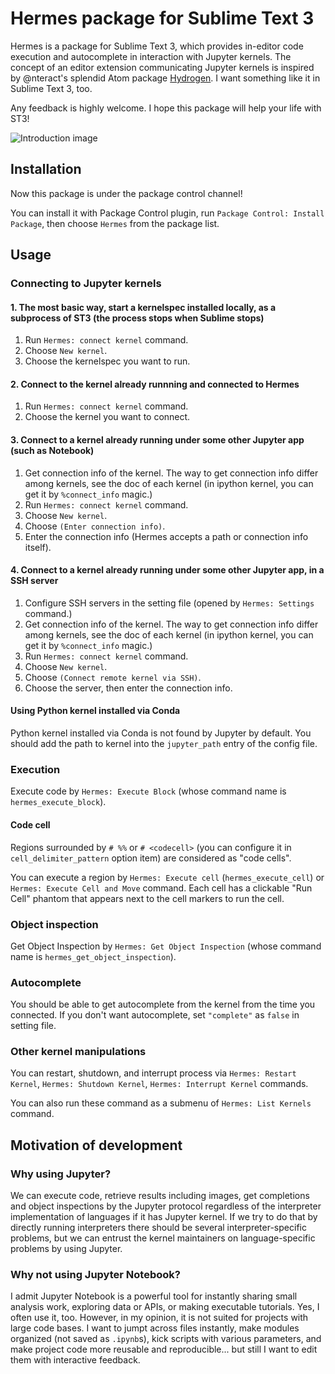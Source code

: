 Hermes package for Sublime Text 3
===

Hermes is a package for Sublime Text 3, which provides in-editor code execution and autocomplete in interaction with Jupyter kernels.
The concept of an editor extension communicating Jupyter kernels is inspired by @nteract's splendid Atom package [Hydrogen](https://github.com/nteract/Hydrogen). I want something like it in Sublime Text 3, too.

Any feedback is highly welcome. I hope this package will help your life with ST3!

![Introduction image](raw/images/README/intro.png)


## Installation

Now this package is under the package control channel!

You can install it with Package Control plugin, run `Package Control: Install Package`, then choose `Hermes` from the package list.


## Usage


### Connecting to Jupyter kernels

#### 1. The most basic way, start a kernelspec installed locally, as a subprocess of ST3 (the process stops when Sublime stops)

  1. Run `Hermes: connect kernel` command.
  2. Choose `New kernel`.
  3. Choose the kernelspec you want to run.


#### 2. Connect to the kernel already runnning and connected to Hermes

  1. Run `Hermes: connect kernel` command.
  2. Choose the kernel you want to connect.

#### 3. Connect to a kernel already running under some other Jupyter app (such as Notebook)

  1. Get connection info of the kernel. The way to get connection info differ among kernels, see the doc of each kernel (in ipython kernel, you can get it by `%connect_info` magic.)
  2. Run `Hermes: connect kernel` command.
  3. Choose `New kernel`.
  4. Choose `(Enter connection info)`.
  5. Enter the connection info (Hermes accepts a path or connection info itself).

#### 4. Connect to a kernel already running under some other Jupyter app, in a SSH server

  1. Configure SSH servers in the setting file (opened by `Hermes: Settings` command.)
  2. Get connection info of the kernel. The way to get connection info differ among kernels, see the doc of each kernel (in ipython kernel, you can get it by `%connect_info` magic.)
  3. Run `Hermes: connect kernel` command.
  4. Choose `New kernel`.
  5. Choose `(Connect remote kernel via SSH)`.
  6. Choose the server, then enter the connection info.


#### Using Python kernel installed via Conda

Python kernel installed via Conda is not found by Jupyter by default. You should add the path to kernel into the `jupyter_path` entry of the config file.

### Execution

Execute code by `Hermes: Execute Block` (whose command name is `hermes_execute_block`).

#### Code cell

Regions surrounded by `# %%` or `# <codecell>` (you can configure it in `cell_delimiter_pattern` option item) are considered as "code cells".

You can execute a region by `Hermes: Execute cell` (`hermes_execute_cell`) or `Hermes: Execute Cell and Move` command.
Each cell has a clickable "Run Cell" phantom that appears next to the cell markers to run the cell.

### Object inspection

Get Object Inspection by `Hermes: Get Object Inspection` (whose command name is `hermes_get_object_inspection`).

### Autocomplete

You should be able to get autocomplete from the kernel from the time you connected. If you don't want autocomplete, set `"complete"` as `false` in setting file.

### Other kernel manipulations

You can restart, shutdown, and interrupt process via `Hermes: Restart Kernel`, `Hermes: Shutdown Kernel`, `Hermes: Interrupt Kernel` commands.

You can also run these command as a submenu of `Hermes: List Kernels` command.


## Motivation of development

### Why using Jupyter?

We can execute code, retrieve results including images, get completions and object inspections by the Jupyter protocol regardless of the interpreter implementation of languages if it has Jupyter kernel.
If we try to do that by directly running interpreters there should be several interpreter-specific problems, but we can entrust the kernel maintainers on language-specific problems by using Jupyter. 


### Why not using Jupyter Notebook?

I admit Jupyter Notebook is a powerful tool for instantly sharing small analysis work, exploring data or APIs, or making executable tutorials. Yes, I often use it, too.
However, in my opinion, it is not suited for projects with large code bases.
I want to jumpt across files instantly, make modules organized (not saved as `.ipynb`s), kick scripts with various parameters, and make project code more reusable and reproducible... but still I want to edit them with interactive feedback.
